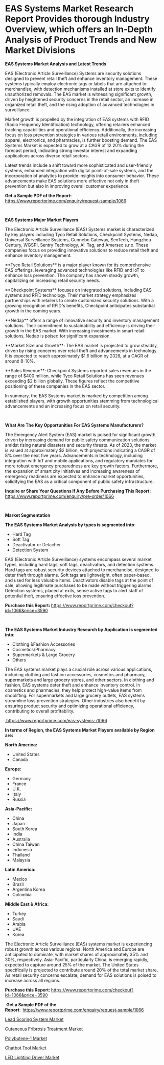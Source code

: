 <p><h1>EAS Systems Market Research Report Provides thorough Industry Overview, which offers an In-Depth Analysis of Product Trends and New Market Divisions</h1></p><p><strong>EAS Systems Market Analysis and Latest Trends</strong></p>
<p><p>EAS (Electronic Article Surveillance) Systems are security solutions designed to prevent retail theft and enhance inventory management. These systems typically employ electronic tags or labels that are attached to merchandise, with detection mechanisms installed at store exits to identify unauthorized removals. The EAS market is witnessing significant growth, driven by heightened security concerns in the retail sector, an increase in organized retail theft, and the rising adoption of advanced technologies in surveillance.</p><p>Market growth is propelled by the integration of EAS systems with RFID (Radio Frequency Identification) technology, offering retailers enhanced tracking capabilities and operational efficiency. Additionally, the increasing focus on loss prevention strategies in various retail environments, including apparel, electronics, and pharmacies, is further boosting demand. The EAS Systems Market is expected to grow at a CAGR of 12.20% during the forecast period, indicating strong investor interest and expanding applications across diverse retail sectors.</p><p>Latest trends include a shift toward more sophisticated and user-friendly systems, enhanced integration with digital point-of-sale systems, and the incorporation of analytics to provide insights into consumer behavior. These advancements make EAS solutions more effective not only in theft prevention but also in improving overall customer experience.</p></p>
<p><strong>Get a Sample PDF of the Report:&nbsp;</strong> <a href="https://www.reportprime.com/enquiry/request-sample/1066">https://www.reportprime.com/enquiry/request-sample/1066</a></p>
<p>&nbsp;</p>
<p><strong>EAS Systems Major Market Players</strong></p>
<p><p>The Electronic Article Surveillance (EAS) Systems market is characterized by key players including Tyco Retail Solutions, Checkpoint Systems, Nedap, Universal Surveillance Systems, Gunnebo Gateway, SenTech, Hangzhou Century, WGSPI, Sentry Technology, All Tag, and Amersec s.r.o. These companies focus on providing innovative solutions to reduce retail theft and enhance inventory management.</p><p>**Tyco Retail Solutions** is a major player known for its comprehensive EAS offerings, leveraging advanced technologies like RFID and IoT to enhance loss prevention. The company has shown steady growth, capitalizing on increasing retail security needs. </p><p>**Checkpoint Systems** focuses on integrated solutions, including EAS systems and RFID technology. Their market strategy emphasizes partnerships with retailers to create customized security solutions. With a growing recognition of RFID's benefits, Checkpoint anticipates substantial growth in the coming years.</p><p>**Nedap** offers a range of innovative security and inventory management solutions. Their commitment to sustainability and efficiency is driving their growth in the EAS market. With increasing investments in smart retail solutions, Nedap is poised for significant expansion.</p><p>**Market Size and Growth**: The EAS market is projected to grow steadily, driven by rising concerns over retail theft and advancements in technology. It is expected to reach approximately $1.9 billion by 2026, at a CAGR of around 8-10%.</p><p>**Sales Revenue**: Checkpoint Systems reported sales revenues in the range of $400 million, while Tyco Retail Solutions has seen revenues exceeding $2 billion globally. These figures reflect the competitive positioning of these companies in the EAS sector.</p><p>In summary, the EAS Systems market is marked by competition among established players, with growth opportunities stemming from technological advancements and an increasing focus on retail security.</p></p>
<p>&nbsp;</p>
<p><strong>What Are The Key Opportunities For EAS Systems Manufacturers?</strong></p>
<p><p>The Emergency Alert System (EAS) market is poised for significant growth, driven by increasing demand for public safety communication solutions amidst rising natural disasters and security threats. As of 2023, the market is valued at approximately $2 billion, with projections indicating a CAGR of 8% over the next five years. Advancements in technology, including integration with IoT and mobile applications, and regulatory mandates for more robust emergency preparedness are key growth factors. Furthermore, the expansion of smart city initiatives and increasing awareness of emergency readiness are expected to enhance market opportunities, solidifying the EAS as a critical component of public safety infrastructure.</p></p>
<p><strong>Inquire or Share Your Questions If Any Before Purchasing This Report:</strong> <a href="https://www.reportprime.com/enquiry/pre-order/1066">https://www.reportprime.com/enquiry/pre-order/1066</a></p>
<p>&nbsp;</p>
<p><strong>Market Segmentation</strong></p>
<p><strong>The EAS Systems Market Analysis by types is segmented into:</strong></p>
<p><ul><li>Hard Tag</li><li>Soft Tag</li><li>Deactivator or Detacher</li><li>Detection System</li></ul></p>
<p><p>EAS (Electronic Article Surveillance) systems encompass several market types, including hard tags, soft tags, deactivators, and detection systems. Hard tags are robust security devices attached to merchandise, designed to deter theft through alarms. Soft tags are lightweight, often paper-based, and used for less valuable items. Deactivators disable tags at the point of sale, allowing legitimate purchases to be made without triggering alarms. Detection systems, placed at exits, sense active tags to alert staff of potential theft, ensuring effective loss prevention.</p></p>
<p><strong>Purchase this Report:&nbsp;</strong><a href="https://www.reportprime.com/checkout?id=1066&price=3590">https://www.reportprime.com/checkout?id=1066&price=3590</a></p>
<p>&nbsp;</p>
<p><strong>The EAS Systems Market Industry Research by Application is segmented into:</strong></p>
<p><ul><li>Clothing &Fashion Accessories</li><li>Cosmetics/Pharmacy</li><li>Supermarkets & Large Grocery</li><li>Others</li></ul></p>
<p><p>The EAS systems market plays a crucial role across various applications, including clothing and fashion accessories, cosmetics and pharmacy, supermarkets and large grocery stores, and other sectors. In clothing and fashion, EAS systems deter theft and enhance inventory control. In cosmetics and pharmacies, they help protect high-value items from shoplifting. For supermarkets and large grocery outlets, EAS systems streamline loss prevention strategies. Other industries also benefit by ensuring product security and optimizing operational efficiency, contributing to overall profitability.</p></p>
<p><a href="https://www.reportprime.com/eas-systems-r1066">&nbsp;https://www.reportprime.com/eas-systems-r1066</a></p>
<p><strong>In terms of Region, the EAS Systems Market Players available by Region are:</strong></p>
<p>
    <p> <strong> North America: </strong>
        <ul>
            <li>United States</li>
            <li>Canada</li>
        </ul>
        </p> 
    <p> <strong> Europe: </strong>
        <ul>
            <li>Germany</li>
            <li>France</li>
            <li>U.K.</li>
            <li>Italy</li>
            <li>Russia</li>
        </ul>
        </p> 
    <p> <strong> Asia-Pacific: </strong>
        <ul>
            <li>China</li>
            <li>Japan</li>
            <li>South Korea</li>
            <li>India</li>
            <li>Australia</li>
            <li>China Taiwan</li>
            <li>Indonesia</li>
            <li>Thailand</li>
            <li>Malaysia</li>
        </ul>
        </p> 
    <p> <strong> Latin America: </strong>
        <ul>
            <li>Mexico</li>
            <li>Brazil</li>
            <li>Argentina Korea</li>
            <li>Colombia</li>
        </ul>
        </p> 
    <p> <strong> Middle East & Africa: </strong>
        <ul>
            <li>Turkey</li>
            <li>Saudi</li>
            <li>Arabia</li>
            <li>UAE</li>
            <li>Korea</li>
        </ul>
    </p>
    </p>
<p><p>The Electronic Article Surveillance (EAS) systems market is experiencing robust growth across various regions. North America and Europe are anticipated to dominate, with market shares of approximately 35% and 30%, respectively. Asia-Pacific, particularly China, is emerging rapidly, expected to capture around 25% of the market. The United States specifically is projected to contribute around 20% of the total market share. As retail security concerns escalate, demand for EAS solutions is poised to increase across all regions.</p></p>
<p><strong>Purchase this Report: </strong><a href="https://www.reportprime.com/checkout?id=1066&price=3590">https://www.reportprime.com/checkout?id=1066&price=3590</a></p>
<p>&nbsp;<strong>Get a Sample PDF of the Report:&nbsp;&nbsp;</strong><a href="https://www.reportprime.com/enquiry/request-sample/1066">https://www.reportprime.com/enquiry/request-sample/1066</a></p>
<p><strong></strong></p>
<p><p><a href="https://medium.com/@itzelheller546/lead-scoring-system-industry-forecast-market-shifts-and-strategic-imperatives-2024-2031-de00b14818d4">Lead Scoring System Market</a></p><p><a href="https://issuu.com/reportprime-2/docs/cutaneous-fribrosis-treatment-marke_15311910cc8b88">Cutaneous Fribrosis Treatment Market</a></p><p><a href="https://www.linkedin.com/pulse/polybutene-1-market-size-growing-cagr-14-report-covers-jyudc?trackingId=MpneVV%2FnSea052C7abFDbA%3D%3D">Polybutene-1 Market</a></p><p><a href="https://medium.com/@itzelheller546/chatbot-tool-market-global-market-insights-and-sales-trends-2024-to-2031-3d22f6537787">Chatbot Tool Market</a></p><p><a href="https://github.com/irfadac/Market-Research-Report-List-4/blob/main/led-lighting-driver-market.md">LED Lighting Driver Market</a></p></p>